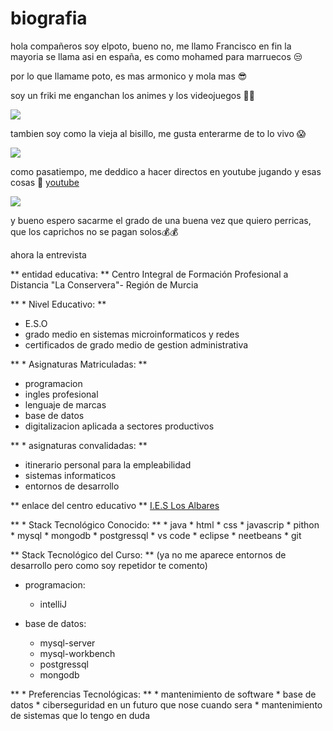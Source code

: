 # biografia

hola compañeros soy elpoto, bueno no, me llamo Francisco
en fin la mayoria se llama asi en españa, es como mohamed para marruecos 😒

por lo que llamame poto, es mas armonico y mola mas 😎

soy un friki me enganchan los animes y los videojuegos 👾🤖

![](https://i.ytimg.com/vi/g_kjupNyZj8/hq720.jpg?sqp=-oaymwEhCK4FEIIDSFryq4qpAxMIARUAAAAAGAElAADIQj0AgKJD&rs=AOn4CLBMyJDTPw2pCa8v2QBykMc4DLP6XQ)

tambien soy como la vieja al bisillo, me gusta enterarme de to lo vivo 😱

![](https://imagenes.elpais.com/resizer/v2/DTVG7FYRUZ2OBN7XKLKQAJ6MVY.jpg?auth=d5dbdbbccb2a4904002fcd3ff073970981367d080b73fd902316af51f6aba91d&width=1960&height=1103&smart=true)

como pasatiempo, me deddico a hacer directos en youtube jugando y esas cosas 🔴 [youtube](https://www.youtube.com/@elpoto1443 "youtube" )

![](https://i.ytimg.com/vi/sVMfiOg-9lw/hq720.jpg?sqp=-oaymwEhCK4FEIIDSFryq4qpAxMIARUAAAAAGAElAADIQj0AgKJD&rs=AOn4CLA8jqZNvwd8Zinz-BSjyog7j2bwrA)

y bueno espero sacarme el grado de una buena vez que quiero perricas, que los caprichos no se pagan solos💰💰

ahora la entrevista

** entidad educativa: **
Centro Integral de Formación Profesional a Distancia "La Conservera"- Región de Murcia

** * Nivel Educativo: **
  * E.S.O
  * grado medio en sistemas microinformaticos y redes
  * certificados de grado medio de gestion administrativa

** * Asignaturas Matriculadas: **
  * programacion
  * ingles profesional
  * lenguaje de marcas
  * base de datos
  * digitalizacion aplicada a sectores productivos

** * asignaturas convalidadas: **
  * itinerario personal para la empleabilidad
  * sistemas informaticos
  * entornos de desarrollo

 ** enlace del centro educativo **
  [I.E.S Los Albares](https://www.ieslosalbares.es/ "I.E.S Los Albares" )

**  * Stack Tecnológico Conocido: **
    * java
    * html
    * css
    * javascrip
    * pithon
    * mysql
    * mongodb
    * postgressql
    * vs code
    * eclipse
    * neetbeans
    * git

 ** Stack Tecnológico del Curso: ** (ya no me aparece entornos de desarrollo pero como soy repetidor te comento)
 * programacion:
   * intelliJ

* base de datos:
  * mysql-server
  * mysql-workbench
  * postgressql
  * mongodb

** * Preferencias Tecnológicas: **
    * mantenimiento de software
    * base de datos
    * ciberseguridad en un futuro que nose cuando sera
    * mantenimiento de sistemas que lo tengo en duda
